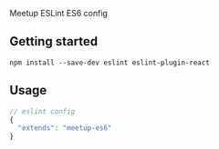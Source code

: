 Meetup ESLint ES6 config

## Getting started
`npm install --save-dev eslint eslint-plugin-react`

## Usage
```js
// eslint config
{
  "extends": "meetup-es6"
}
```
